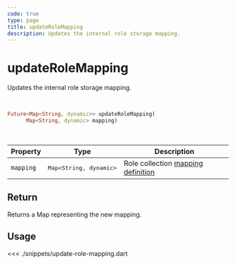 ```yaml
---
code: true
type: page
title: updateRoleMapping
description: Updates the internal role storage mapping.
---
```


# updateRoleMapping

Updates the internal role storage mapping.

<br />

```dart
Future<Map<String, dynamic>> updateRoleMapping(
      Map<String, dynamic> mapping)
```

<br />

| Property | Type | Description |
|--- |--- |--- |
| `mapping` | <pre>Map<String, dynamic></pre> | Role collection [mapping definition](/core/2/guides/essentials/database-mappings) |

## Return

Returns a Map representing the new mapping.

## Usage

<<< ./snippets/update-role-mapping.dart
